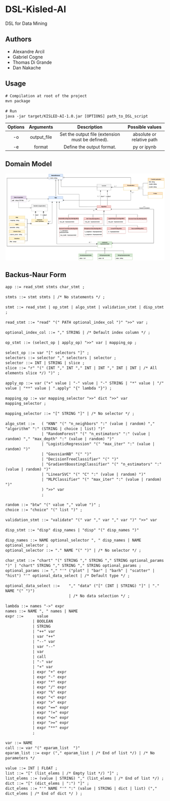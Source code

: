 # DSL-Kisled-AI
DSL for Data Mining

## Authors
* Alexandre Arcil
* Gabriel Cogne
* Thomas Di Grande
* Dan Nakache

## Usage
```shell
# Compilation at root of the project
mvn package

# Run
java -jar target/KISLED-AI-1.0.jar [OPTIONS] path_to_DSL_script
```

| Options |  Arguments  |                   Description                    |      Possible values      |
|:-------:|:-----------:|:------------------------------------------------:|:-------------------------:|
|   -o    | output_file | Set the output file (extension must be defined). | absolute or relative path |
|   -e    |   format    |            Define the output format.             |        py or ipynb        |

## Domain Model
![Domain Model](images/Domain_Model.png)

## Backus-Naur Form

```bnf
app ::= read_stmt stmts char_stmt ;

stmts ::= stmt stmts | /* No statements */ ;

stmt ::= read_stmt | op_stmt | algo_stmt | validation_stmt | disp_stmt ;

read_stmt ::= "read" "(" PATH optional_index_col ")" ">>" var ;

optional_index_col ::= "," STRING | /* Default index column */ ;

op_stmt ::= (select_op | apply_op) ">>" var | mapping_op ;

select_op ::= var "[" selectors "]" ;
selectors ::= selector "," selectors | selector ;
selector ::= INT | STRING | slice ;
slice ::= "r" "(" (INT "," INT "," INT | INT "," INT | INT | /* All elements slice */) ")" ;

apply_op ::= var ("+" value | "-" value | "-" STRING | "*" value | "/" value | "**" value | ".apply" "{" lambda "}") ;

mapping_op ::= var mapping_selector ">>" dict ">>" var mapping_selector ;

mapping_selector ::= "[" STRING "]" | /* No selector */ ;

algo_stmt ::=   ( "KNN" "(" "n_neighbors" ":" (value | random) "," "algorithm" ":" (STRING | choice | list) ")" 
                | "RandomForest" "(" "n_estimators" ":" (value | random) "," "max_depth" ":" (value | random) ")"
                | "LogisticRegression" "(" "max_iter" ":" (value | random) ")"
                | "GaussianNB" "(" ")"
                | "DecisionTreeClassifier" "(" ")"
                | "GradientBoostingClassifier" "(" "n_estimators" ":" (value | random) ")"
                | "LinearSVC" "(" "C" ":" (value | random) ")"
                | "MLPClassifier" "(" "max_iter" ":" (value | random) ")"
                ) ">>" var
                ;

random ::= "btw" "(" value "," value ")" ;
choice ::= "choice" "(" list ")" ;

validation_stmt ::= "validate" "(" var "," var "," var ")" ">>" var

disp_stmt ::= "disp" disp_names | "disp" "(" disp_names ")"

disp_names ::= NAME optional_selector ", " disp_names | NAME optional_selector ;
optional_selector ::= "." NAME "(" ")" | /* No selector */ ;

char_stmt ::= "chart" "(" STRING "," STRING "," STRING optional_params ")" | "chart" STRING "," STRING "," STRING optional_params ;
optional_params ::= "," "'" ("plot" | "bar" | "barh" | "scatter" | "hist") "'" optional_data_select | /* Default type */ ;

optional_data_select ::=    "," "data" ("[" (INT | STRING) "]" | "." NAME "(" ")")
                            | /* No data selection */ ;

lambda ::= names "->" expr
names ::= NAME ", " names | NAME
expr ::=      value 
            | BOOLEAN 
            | STRING
            | "++" var
            | var "++"
            | "--" var
            | var "--"
            | var
            | call
            | "-" var
            | "+" var
            | expr "+" expr
            | expr "-" expr
            | expr "*" expr
            | expr "/" expr
            | expr "%" expr
            | expr "<" expr
            | expr ">" expr
            | expr "==" expr
            | expr "!=" expr
            | expr "<=" expr
            | expr ">=" expr
            | expr "**" expr
            ;

var ::= NAME
call ::= var "(" eparam_list  ")"
eparam_list ::= expr ("," eparam_list | /* End of list */) | /* No parameters */

value ::= INT | FLOAT ;
list ::= "[" (list_elems | /* Empty list */) "]" ;
list_elems ::= (value | STRING) "," (list_elems | /* End of list */) ;
dict ::= "[" (dict_elems | ":") "]" ;
dict_elems ::= "'" NAME "'" ":" (value | STRING | dict | list) ("," dict_elems | /* End of dict */ ) ;
```